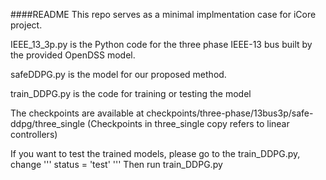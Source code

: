 ####README
This repo serves as a minimal implmentation case for iCore project. 

IEEE_13_3p.py is the Python code for the three phase IEEE-13 bus built by the provided OpenDSS model.

safeDDPG.py is the model for our proposed method.

train_DDPG.py is the code for training or testing the model

The checkpoints are available at checkpoints/three-phase/13bus3p/safe-ddpg/three_single
(Checkpoints in three_single copy refers to linear controllers)

If you want to test the trained models, please go to the train_DDPG.py, change 
'''
status = 'test'
'''
Then run train_DDPG.py